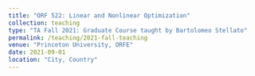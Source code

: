 ```yaml
---
title: "ORF 522: Linear and Nonlinear Optimization"
collection: teaching
type: "TA Fall 2021: Graduate Course taught by Bartolomeo Stellato"
permalink: /teaching/2021-fall-teaching
venue: "Princeton University, ORFE"
date: 2021-09-01
location: "City, Country"
---
```





